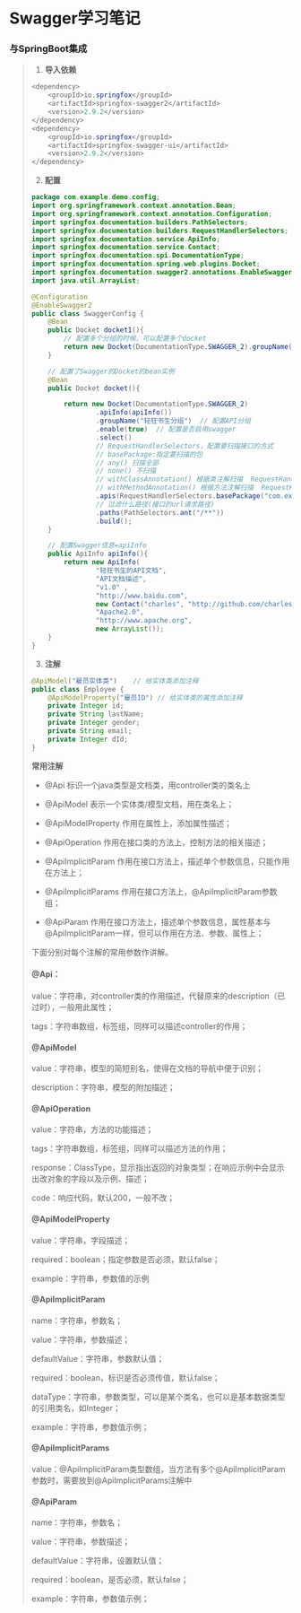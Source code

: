 # Swagger学习笔记

### 与SpringBoot集成

> 1. **导入依赖**
>
> ```java
> <dependency>
>     <groupId>io.springfox</groupId>
>     <artifactId>springfox-swagger2</artifactId>
>     <version>2.9.2</version>
> </dependency>
> <dependency>
>     <groupId>io.springfox</groupId>
>     <artifactId>springfox-swagger-ui</artifactId>
>     <version>2.9.2</version>
> </dependency>
> ```
>
> 2. **配置**
>
> ```java
> package com.example.demo.config;
> import org.springframework.context.annotation.Bean;
> import org.springframework.context.annotation.Configuration;
> import springfox.documentation.builders.PathSelectors;
> import springfox.documentation.builders.RequestHandlerSelectors;
> import springfox.documentation.service.ApiInfo;
> import springfox.documentation.service.Contact;
> import springfox.documentation.spi.DocumentationType;
> import springfox.documentation.spring.web.plugins.Docket;
> import springfox.documentation.swagger2.annotations.EnableSwagger2;
> import java.util.ArrayList;
> 
> @Configuration
> @EnableSwagger2
> public class SwaggerConfig {
>     @Bean
>     public Docket docket1(){
>         // 配置多个分组的时候，可以配置多个docket
>         return new Docket(DocumentationType.SWAGGER_2).groupName("A分组");
>     }
> 
>     // 配置了Swagger的Docket的bean实例
>     @Bean
>     public Docket docket(){
> 
>         return new Docket(DocumentationType.SWAGGER_2)
>                 .apiInfo(apiInfo())
>                 .groupName("轻狂书生分组")  // 配置API分组
>                 .enable(true)  // 配置是否启用swagger
>                 .select()
>                 // RequestHandlerSelectors，配置要扫描接口的方式
>                 // basePackage:指定要扫描的包
>                 // any() 扫描全部
>                 // none() 不扫描
>                 // withClassAnnotation() 根据类注解扫描  RequestHandlerSelectors.withClassAnnotation(Controller.class)
>                 // withMethodAnnotation() 根据方法注解扫描  RequestHandlerSelectors.withMethodAnnotation(GetMapping.class)
>                 .apis(RequestHandlerSelectors.basePackage("com.example.demo.controller"))
>                 // 过滤什么路径(接口的url请求路径)
>                 .paths(PathSelectors.ant("/**"))
>                 .build();
>     }
> 
>     // 配置Swagger信息=apiInfo
>     public ApiInfo apiInfo(){
>         return new ApiInfo(
>                 "轻狂书生的API文档",
>                 "API文档描述",
>                 "v1.0" ,
>                 "http://www.baidu.com",
>                 new Contact("charles", "http://github.com/charles", "charles@icloud.com"),
>                 "Apache2.0",
>                 "http://www.apache.org",
>                 new ArrayList());
>     }
> }
> ```
>
> 3. **注解**
>
> ```java
> @ApiModel("雇员实体类")	// 给实体类添加注释
> public class Employee {
>     @ApiModelProperty("雇员ID")	// 给实体类的属性添加注释
>     private Integer id;
>     private String lastName;
>     private Integer gender;
>     private String email;
>     private Integer dId;
> }
> ```
>
> **常用注解**
>
> * @Api 标识一个java类型是文档类，用controller类的类名上
>
> * @ApiModel 表示一个实体类/模型文档，用在类名上；
>
> * @ApiModelProperty 作用在属性上，添加属性描述；
>
> * @ApiOperation 作用在接口类的方法上，控制方法的相关描述；
>
> * @ApiImplicitParam 作用在接口方法上，描述单个参数信息，只能作用在方法上；
>
> * @ApiImplicitParams 作用在接口方法上，@ApiImplicitParam参数组；
>
> * @ApiParam 作用在接口方法上，描述单个参数信息，属性基本与@ApiImplicitParam一样，但可以作用在方法、参数、属性上；
>
> 下面分别对每个注解的常用参数作讲解。
>
> #### @Api： 
>
> value：字符串，对controller类的作用描述，代替原来的description（已过时），一般用此属性；
>
> tags：字符串数组，标签组，同样可以描述controller的作用；
>
> #### @ApiModel  
>
> value：字符串，模型的简短别名，使得在文档的导航中便于识别；
>
> description：字符串，模型的附加描述；
>
> #### @ApiOperation 
>
> value：字符串，方法的功能描述；
>
> tags：字符串数组，标签组，同样可以描述方法的作用；
>
> response：ClassType，显示指出返回的对象类型；在响应示例中会显示出改对象的字段以及示例、描述；
>
> code：响应代码，默认200，一般不改；
>
> #### @ApiModelProperty 
>
> value：字符串，字段描述；
>
> required：boolean；指定参数是否必须，默认false；
>
> example：字符串，参数值的示例
>
> #### @ApiImplicitParam 
>
> name：字符串，参数名；
>
> value：字符串，参数描述；
>
> defaultValue：字符串，参数默认值；
>
> required：boolean，标识是否必须传值，默认false；
>
> dataType：字符串，参数类型，可以是某个类名，也可以是基本数据类型的引用类名，如Integer；
>
> example：字符串，参数值示例；
>
> #### @ApiImplicitParams
>
> value：@ApiImplicitParam类型数组，当方法有多个@ApiImplicitParam参数时，需要放到@ApiImplicitParams注解中
>
> #### @ApiParam 
>
> name：字符串，参数名；
>
> value：字符串，参数描述；
>
> defaultValue：字符串，设置默认值；
>
> required：boolean，是否必须，默认false；
>
> example：字符串，参数值示例；